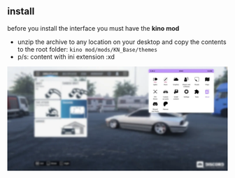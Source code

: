 ## install

before you install the interface you must have the __kino mod__

* unzip the archive to any location on your desktop and copy the contents to the root folder: ``kino mod/mods/KN_Base/themes``
* p/s: content with ini extension :xd

![interfxce](https://raw.githubusercontent.com/engxne/interfxce/refs/heads/main/bd93f9.png)

